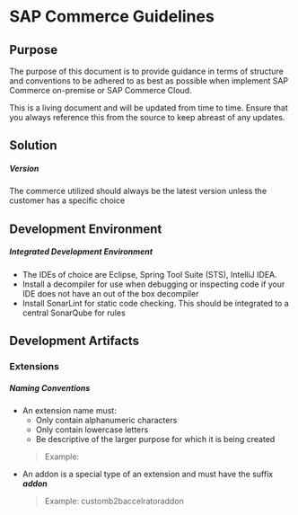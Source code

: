 # SAP Commerce Guidelines

## Purpose
The purpose of this document is to provide guidance in terms of structure and conventions to be adhered to as best as possible when implement  SAP Commerce on-premise or SAP Commerce Cloud. 

This is a living document and will be updated from time to time. Ensure that you always reference this from the source to keep abreast of any updates. 

## Solution
	
##### Version
The commerce utilized should always be the latest version unless the customer has a specific choice

## Development Environment

##### Integrated Development Environment
- The IDEs of choice are Eclipse, Spring Tool Suite (STS), IntelliJ IDEA.
-  Install a decompiler for use when debugging or inspecting code if your IDE does not have an out of the box decompiler
- Install SonarLint for static code checking. This should be integrated to a central SonarQube for rules

## Development Artifacts

### Extensions
##### Naming  Conventions
- An extension name must: 
	- Only contain alphanumeric characters
	- Only contain lowercase letters
	- Be descriptive of the larger purpose for which it is being created
	> Example: 
- An addon is a special type of an extension and must have the suffix ***addon***
	> Example: customb2baccelratoraddon
<!--stackedit_data:
eyJoaXN0b3J5IjpbLTE4MzEyMjk0NjAsMTc3NTQ3NTQxLC04MT
g3NDM3NjddfQ==
-->